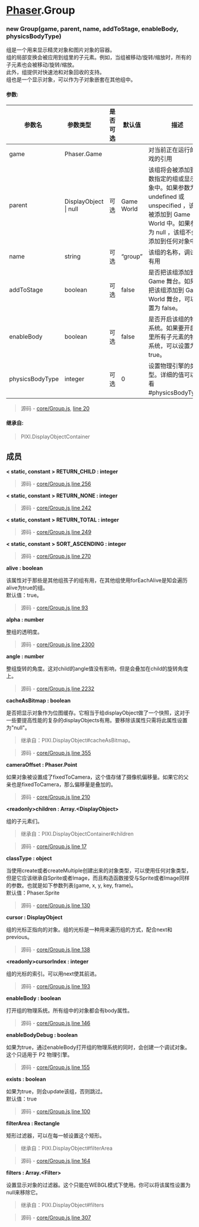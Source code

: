 # [Phaser](https://www.phaser-china.com/doc.html).Group

### new Group(game, parent, name, addToStage, enableBody, physicsBodyType)

组是一个用来显示精灵对象和图片对象的容器。  
组的局部变换会被应用到组里的子元素。例如，当组被移动/旋转/缩放时，所有的子元素也会被移动/旋转/缩放。  
此外，组提供对快速池和对象回收的支持。  
组也是一个显示对象，可以作为子对象嵌套在其他组中。

#### 参数:

| 参数名   | 参数类型        | 是否可选 | 默认值 |  描述  |
| ------ | ----------- | ----------- | ----------- | ----------- |
| game   | Phaser.Game |   |   | 对当前正在运行的游戏的引用 |
| parent     | DisplayObject \| null  | 可选 | Game World | 该组将会被添加到参数指定的组或显示对象中。如果参数为 undefined 或 unspecified ，该组会被添加到 Game World 中。如果参数为 null ，该组不会被添加到任何对象中。 |
| name | string | 可选 | “group” | 该组的名称，调试时有用 |
| addToStage | boolean | 可选 | false | 是否把该组添加到 Game 舞台。如果要把该组添加到 Game World 舞台，可以设置为 false。  |
| enableBody  | boolean | 可选 | false | 是否开启该组的物理系统。如果要开启组里所有子元素的物理系统，可以设置为 true。 |
| physicsBodyType | integer | 可选 | 0 | 设置物理引擎的类型。详细的值可以查看 #physicsBodyType。 |

> 源码 - [core/Group.js](https://www.phaser-china.com/docs/src_core_Group.js.html), [line 20](https://www.phaser-china.com/docs/src_core_Group.js.html#sunlight-1-line-27)

#### 继承自:
> PIXI.DisplayObjectContainer

## 成员

**< static, constant > RETURN_CHILD : integer**

> 源码 - [core/Group.js](https://www.phaser-china.com/docs/src_core_Group.js.html),[line 256](https://www.phaser-china.com/docs/src_core_Group.js.html#sunlight-1-line-256)

**< static, constant > RETURN_NONE : integer**

> 源码 - [core/Group.js](https://www.phaser-china.com/docs/src_core_Group.js.html),[line 242](https://www.phaser-china.com/docs/src_core_Group.js.html#sunlight-1-line-242)

**< static, constant > RETURN_TOTAL : integer**

> 源码 - [core/Group.js](https://www.phaser-china.com/docs/src_core_Group.js.html),[line 249](https://www.phaser-china.com/docs/src_core_Group.js.html#sunlight-1-line-249)

**< static, constant > SORT_ASCENDING : integer**

> 源码 - [core/Group.js](https://www.phaser-china.com/docs/src_core_Group.js.html),[line 270](https://www.phaser-china.com/docs/src_core_Group.js.html#sunlight-1-line-270)

**alive : boolean**

该属性对于那些是其他组孩子的组有用，在其他组使用forEachAlive是知会遍历alive为true的组。  
默认值：true。

> 源码 - [core/Group.js](https://www.phaser-china.com/docs/src_core_Group.js.html),[line 93](https://www.phaser-china.com/docs/src_core_Group.js.html#sunlight-1-line-93)

**alpha : number**

整组的透明度。

> 源码 - [core/Group.js](https://www.phaser-china.com/docs/src_core_Group.js.html),[line 2300](https://www.phaser-china.com/docs/src_core_Group.js.html#sunlight-1-line-2300)

**angle : number**

整组旋转的角度。这对child的angle值没有影响，但是会叠加在child的旋转角度上。

> 源码 - [core/Group.js](https://www.phaser-china.com/docs/src_core_Group.js.html),[line 2232](https://www.phaser-china.com/docs/src_core_Group.js.html#sunlight-1-line-2232)

**cacheAsBitmap : boolean**

是否把显示对象作为位图缓存。它相当于给displayObject做了一个快照，这对于一些要提高性能的复杂的displayObjects有用。要移除该属性只需将此属性设置为"null"。

> 继承自：PIXI.DisplayObject#cacheAsBitmap。

> 源码 - [core/Group.js](https://www.phaser-china.com/docs/src_core_Group.js.html),[line 355](https://www.phaser-china.com/docs/src_core_Group.js.html#sunlight-1-line-355)

**cameraOffset : Phaser.Point**

如果对象被设置成了fixedToCamera，这个值存储了摄像机偏移量。如果它的父亲也是fixedToCamera，那么偏移量是叠加的。

> 源码 - [core/Group.js](https://www.phaser-china.com/docs/src_core_Group.js.html),[line 210](https://www.phaser-china.com/docs/src_core_Group.js.html#sunlight-1-line-210)

**\<readonly\>children : Array.\<DisplayObject\>**

组的子元素们。

> 继承自：PIXI.DisplayObjectContainer#children

> 源码 - [core/Group.js](https://www.phaser-china.com/docs/src_core_Group.js.html),[line 17](https://www.phaser-china.com/docs/src_core_Group.js.html#sunlight-1-line-17)

**classType : object**

当使用create或者createMultiple创建出来的对象类型，可以使用任何对象类型，但是它应该继承自Sprite或者Image，而且构造函数接受与Sprite或者Image同样的参数。也就是如下参数列表(game, x, y, key, frame)。  
默认值：Phaser.Sprite

> 源码 - [core/Group.js](https://www.phaser-china.com/docs/src_core_Group.js.html),[line 130](https://www.phaser-china.com/docs/src_core_Group.js.html#sunlight-1-line-130)

**cursor : DisplayObject**

组的光标正指向的对象。组的光标是一种用来遍历组的方式，配合next和previous。

> 源码 - [core/Group.js](https://www.phaser-china.com/docs/src_core_Group.js.html),[line 138](https://www.phaser-china.com/docs/src_core_Group.js.html#sunlight-1-line-138)

**\<readonly\>cursorIndex : integer**

组的光标的索引。可以用next使其前进。

> 源码 - [core/Group.js](https://www.phaser-china.com/docs/src_core_Group.js.html),[line 193](https://www.phaser-china.com/docs/src_core_Group.js.html#sunlight-1-line-193)

**enableBody : boolean**

打开组的物理系统。所有组中的对象都会有body属性。

> 源码 - [core/Group.js](https://www.phaser-china.com/docs/src_core_Group.js.html),[line 146](https://www.phaser-china.com/docs/src_core_Group.js.html#sunlight-1-line-146)

**enableBodyDebug : boolean**

如果为true，通过enableBody打开组的物理系统的同时，会创建一个调试对象。这个只适用于 P2 物理引擎。

> 源码 - [core/Group.js](https://www.phaser-china.com/docs/src_core_Group.js.html),[line 155](https://www.phaser-china.com/docs/src_core_Group.js.html#sunlight-1-line-155)

**exists : boolean**

如果为true，则会update该组，否则跳过。  
默认值：true

> 源码 - [core/Group.js](https://www.phaser-china.com/docs/src_core_Group.js.html),[line 100](https://www.phaser-china.com/docs/src_core_Group.js.html#sunlight-1-line-100)

**filterArea : Rectangle**

矩形过滤器，可以在每一帧设置这个矩形。

> 继承自：PIXI.DisplayObject#filterArea

> 源码 - [core/Group.js](https://www.phaser-china.com/docs/src_core_Group.js.html),[line 164](https://www.phaser-china.com/docs/src_core_Group.js.html#sunlight-1-line-164)

**filters : Array.\<Filter\>**

设置显示对象的过滤器。这个只能在WEBGL模式下使用。你可以将该属性设置为null来移除它。

> 继承自：PIXI.DisplayObject#filters

> 源码 - [core/Group.js](https://www.phaser-china.com/docs/src_core_Group.js.html),[line 307](https://www.phaser-china.com/docs/src_core_Group.js.html#sunlight-1-line-307)

